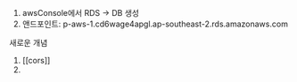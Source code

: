 
1. awsConsole에서 RDS -> DB 생성
2. 앤드포인트: p-aws-1.cd6wage4apgl.ap-southeast-2.rds.amazonaws.com



새로운 개념
1. [[cors]]
2. 